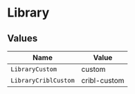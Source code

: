 # Library


## Values

| Name                 | Value                |
| -------------------- | -------------------- |
| `LibraryCustom`      | custom               |
| `LibraryCriblCustom` | cribl-custom         |